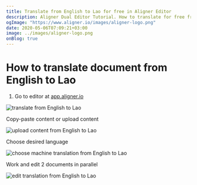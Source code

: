 ```yaml
---
title: Translate from English to Lao for free in Aligner Editor
description: Aligner Dual Editor Tutorial. How to translate for free from English to Lao. Aligner is multilingual document management platform. 
ogImage: "https://www.aligner.io/images/aligner-logo.png"
date: 2020-05-06T07:09:21+03:00
image: ../images/aligner-logo.png
onBlog: true
---
```


# How to translate document from English to Lao

1. Go to editor at [app.aligner.io](https://app.aligner.io "Aligner App web page")

![translate from English to Lao](../aligner-blank-editor.png "translate from English to Lao")

Copy-paste content or upload content

![upload content from English to Lao](../aligner-uploaded-document.png "upload content from English to Lao")

Choose desired language

![choose machine translation from English to Lao](../aligner-language-dropdown.png "choose machine translation from English to Lao")

Work and edit 2 documents in parallel

![edit translation from English to Lao](../aligner-double-sitded-editor.png "edit translation from English to Lao")

